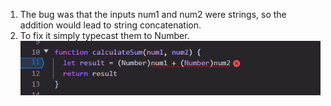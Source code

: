 1. The bug was that the inputs num1 and num2 were strings, so the addition would lead to string concatenation.
2. To fix it simply typecast them to Number. 
![bug fix](../../expand/screenshots/fix.png)
